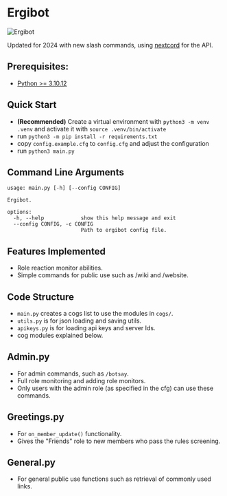 # Ergibot

![Ergibot](https://cdn.discordapp.com/attachments/798075108853809163/1070183527368368158/a4e6e1caca365dd86bcfff7417fafac1.png)

Updated for 2024 with new slash commands, using [nextcord](https://github.com/nextcord/nextcord) for the API.

## Prerequisites:
* [Python >= 3.10.12](https://www.python.org/)

## Quick Start
- **(Recommended)** Create a virtual environment with `python3 -m venv .venv` and activate it with `source .venv/bin/activate`
- run `python3 -m pip install -r requirements.txt`
- copy `config.example.cfg` to `config.cfg` and adjust the configuration
- run `python3 main.py`

## Command Line Arguments
```
usage: main.py [-h] [--config CONFIG]

Ergibot.
        
options:
  -h, --help            show this help message and exit
  --config CONFIG, -c CONFIG
                        Path to ergibot config file.
```

## Features Implemented

* Role reaction monitor abilities.
* Simple commands for public use such as /wiki and /website.

## Code Structure

* `main.py` creates a cogs list to use the modules in `cogs/`.
* `utils.py` is for json loading and saving utils.
* `apikeys.py` is for loading api keys and server Ids.
* cog modules explained below.

## Admin.py

* For admin commands, such as `/botsay`.
* Full role monitoring and adding role monitors.
* Only users with the admin role (as specified in the cfg) can use these commands.

## Greetings.py

* For `on_member_update()` functionality.
* Gives the "Friends" role to new members who pass the rules screening.

## General.py

* For general public use functions such as retrieval of commonly used links.